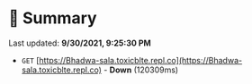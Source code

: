 # 📖 Summary
Last updated: **9/30/2021, 9:25:30 PM**

- `GET` [https://Bhadwa-sala.toxicblte.repl.co](https://Bhadwa-sala.toxicblte.repl.co) - **Down** (120309ms)
